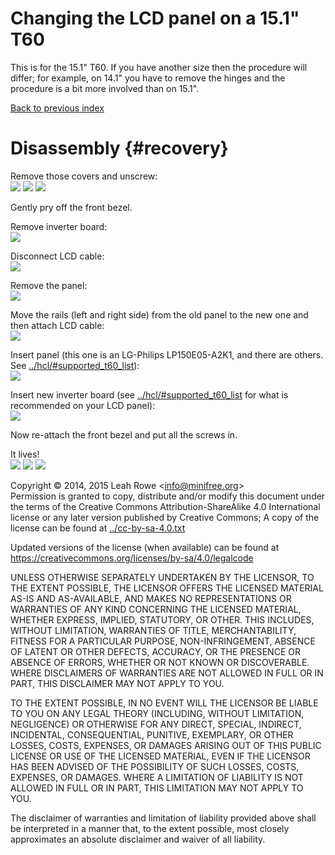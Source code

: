 
Changing the LCD panel on a 15.1" T60
======================================

This is for the 15.1" T60. If you have another size then the procedure
will differ; for example, on 14.1" you have to remove the hinges and
the procedure is a bit more involved than on 15.1".

[Back to previous index](./)



Disassembly {#recovery}
===========

Remove those covers and unscrew:\
![](../images/t60_dev/0059.JPG) ![](../images/t60_dev/0060.JPG)
![](../images/t60_dev/0061.JPG)

Gently pry off the front bezel.

Remove inverter board:\
![](../images/t60_dev/0064.JPG)

Disconnect LCD cable:\
![](../images/t60_dev/0065.JPG)

Remove the panel:\
![](../images/t60_dev/0066.JPG)

Move the rails (left and right side) from the old panel to the new one
and then attach LCD cable:\
![](../images/t60_dev/0068.JPG)

Insert panel (this one is an LG-Philips LP150E05-A2K1, and there are
others. See
[../hcl/\#supported\_t60\_list](../hcl/#supported_t60_list)):\
![](../images/t60_dev/0069.JPG)

Insert new inverter board (see
[../hcl/\#supported\_t60\_list](../hcl/#supported_t60_list) for what is
recommended on your LCD panel):\
![](../images/t60_dev/0070.JPG)

Now re-attach the front bezel and put all the screws in.

It lives!\
![](../images/t60_dev/0071.JPG) ![](../images/t60_dev/0072.JPG)
![](../images/t60_dev/0073.JPG)



Copyright © 2014, 2015 Leah Rowe &lt;info@minifree.org&gt;\
Permission is granted to copy, distribute and/or modify this document
under the terms of the Creative Commons Attribution-ShareAlike 4.0
International license or any later version published by Creative
Commons; A copy of the license can be found at
[../cc-by-sa-4.0.txt](../cc-by-sa-4.0.txt)

Updated versions of the license (when available) can be found at
<https://creativecommons.org/licenses/by-sa/4.0/legalcode>

UNLESS OTHERWISE SEPARATELY UNDERTAKEN BY THE LICENSOR, TO THE EXTENT
POSSIBLE, THE LICENSOR OFFERS THE LICENSED MATERIAL AS-IS AND
AS-AVAILABLE, AND MAKES NO REPRESENTATIONS OR WARRANTIES OF ANY KIND
CONCERNING THE LICENSED MATERIAL, WHETHER EXPRESS, IMPLIED, STATUTORY,
OR OTHER. THIS INCLUDES, WITHOUT LIMITATION, WARRANTIES OF TITLE,
MERCHANTABILITY, FITNESS FOR A PARTICULAR PURPOSE, NON-INFRINGEMENT,
ABSENCE OF LATENT OR OTHER DEFECTS, ACCURACY, OR THE PRESENCE OR ABSENCE
OF ERRORS, WHETHER OR NOT KNOWN OR DISCOVERABLE. WHERE DISCLAIMERS OF
WARRANTIES ARE NOT ALLOWED IN FULL OR IN PART, THIS DISCLAIMER MAY NOT
APPLY TO YOU.

TO THE EXTENT POSSIBLE, IN NO EVENT WILL THE LICENSOR BE LIABLE TO YOU
ON ANY LEGAL THEORY (INCLUDING, WITHOUT LIMITATION, NEGLIGENCE) OR
OTHERWISE FOR ANY DIRECT, SPECIAL, INDIRECT, INCIDENTAL, CONSEQUENTIAL,
PUNITIVE, EXEMPLARY, OR OTHER LOSSES, COSTS, EXPENSES, OR DAMAGES
ARISING OUT OF THIS PUBLIC LICENSE OR USE OF THE LICENSED MATERIAL, EVEN
IF THE LICENSOR HAS BEEN ADVISED OF THE POSSIBILITY OF SUCH LOSSES,
COSTS, EXPENSES, OR DAMAGES. WHERE A LIMITATION OF LIABILITY IS NOT
ALLOWED IN FULL OR IN PART, THIS LIMITATION MAY NOT APPLY TO YOU.

The disclaimer of warranties and limitation of liability provided above
shall be interpreted in a manner that, to the extent possible, most
closely approximates an absolute disclaimer and waiver of all liability.

